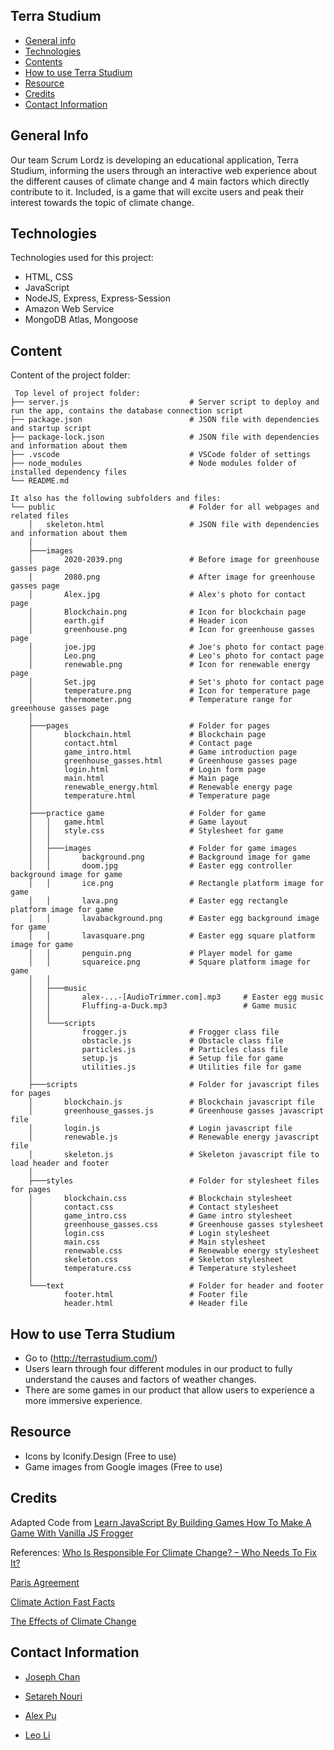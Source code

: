## Terra Studium

* [General info](#general-info)
* [Technologies](#technologies)
* [Contents](#content)
* [How to use Terra Studium](#how-to-use-terra-studium)
* [Resource](#Resource)
* [Credits](#credits)
* [Contact Information](#Contact-Information)

## General Info
Our team Scrum Lordz is developing an educational application, Terra Studium, informing the users through an interactive web experience about the different causes of climate change and 4 main factors which directly contribute to it. Included, is a game that will excite users and peak their interest towards the topic of climate change.

## Technologies
Technologies used for this project:
* HTML, CSS
* JavaScript
* NodeJS, Express, Express-Session
* Amazon Web Service
* MongoDB Atlas, Mongoose

## Content
Content of the project folder:

```
 Top level of project folder:
├── server.js                           # Server script to deploy and run the app, contains the database connection script
├── package.json                        # JSON file with dependencies and startup script
├── package-lock.json                   # JSON file with dependencies and information about them
├── .vscode                             # VSCode folder of settings
├── node_modules                        # Node modules folder of installed dependency files
└── README.md

It also has the following subfolders and files:
└── public                              # Folder for all webpages and related files
    │   skeleton.html                   # JSON file with dependencies and information about them
    │
    ├───images
    │       2020-2039.png               # Before image for greenhouse gasses page
    │       2080.png                    # After image for greenhouse gasses page
    │       Alex.jpg                    # Alex's photo for contact page
    │       Blockchain.png              # Icon for blockchain page
    │       earth.gif                   # Header icon
    │       greenhouse.png              # Icon for greenhouse gasses page
    │       joe.jpg                     # Joe's photo for contact page
    │       Leo.png                     # Leo's photo for contact page
    │       renewable.png               # Icon for renewable energy page
    │       Set.jpg                     # Set's photo for contact page
    │       temperature.png             # Icon for temperature page
    │       thermometer.png             # Temperature range for greenhouse gasses page
    │
    ├───pages                           # Folder for pages
    │       blockchain.html             # Blockchain page
    │       contact.html                # Contact page
    │       game_intro.html             # Game introduction page
    │       greenhouse_gasses.html      # Greenhouse gasses page
    │       login.html                  # Login form page
    │       main.html                   # Main page
    │       renewable_energy.html       # Renewable energy page
    │       temperature.html            # Temperature page
    │
    ├───practice game                   # Folder for game
    │   │   game.html                   # Game layout
    │   │   style.css                   # Stylesheet for game
    │   │
    │   ├───images                      # Folder for game images
    │   │       background.png          # Background image for game
    │   │       doom.jpg                # Easter egg controller background image for game
    │   │       ice.png                 # Rectangle platform image for game
    │   │       lava.png                # Easter egg rectangle platform image for game
    │   │       lavabackground.png      # Easter egg background image for game
    │   │       lavasquare.png          # Easter egg square platform image for game
    │   │       penguin.png             # Player model for game
    │   │       squareice.png           # Square platform image for game
    │   │
    │   ├───music
    │   │       alex-...-[AudioTrimmer.com].mp3     # Easter egg music
    │   │       Fluffing-a-Duck.mp3                 # Game music
    │   │
    │   └───scripts
    │           frogger.js              # Frogger class file
    │           obstacle.js             # Obstacle class file
    │           particles.js            # Particles class file
    │           setup.js                # Setup file for game
    │           utilities.js            # Utilities file for game
    │
    ├───scripts                         # Folder for javascript files for pages
    │       blockchain.js               # Blockchain javascript file
    │       greenhouse_gasses.js        # Greenhouse gasses javascript file
    │       login.js                    # Login javascript file
    │       renewable.js                # Renewable energy javascript file
    │       skeleton.js                 # Skeleton javascript file to load header and footer
    │
    ├───styles                          # Folder for stylesheet files for pages
    │       blockchain.css              # Blockchain stylesheet
    │       contact.css                 # Contact stylesheet
    │       game_intro.css              # Game intro stylesheet
    │       greenhouse_gasses.css       # Greenhouse gasses stylesheet
    │       login.css                   # Login stylesheet
    │       main.css                    # Main stylesheet
    │       renewable.css               # Renewable energy stylesheet
    │       skeleton.css                # Skeleton stylesheet
    │       temperature.css             # Temperature stylesheet
    │
    └───text                            # Folder for header and footer
            footer.html                 # Footer file
            header.html                 # Header file
```

## How to use Terra Studium
* Go to (http://terrastudium.com/)
* Users learn through four different modules in our product to fully understand the causes and factors of weather changes.
* There are some games in our product that allow users to experience a more immersive experience.

## Resource
* Icons by Iconify.Design (Free to use)
* Game images from Google images (Free to use)

## Credits
Adapted Code from [Learn JavaScript By Building Games How To Make A Game With Vanilla JS Frogger
](https://youtu.be/GXvNEwu9cgM)

References:
[Who Is Responsible For Climate Change? – Who Needs To Fix It?](https://www.youtube.com/watch?v=ipVxxxqwBQw&t=489s&ab_channel=Kurzgesagt%E2%80%93InaNutshell)

[Paris Agreement](https://unfccc.int/process-and-meetings/the-paris-agreement/the-paris-agreement#:~:text=The%20Paris%20Agreement%20is%20a,compared%20to%20pre%2Dindustrial%20levels)

[Climate Action Fast Facts](https://www.un.org/en/climatechange/science/key-findings#physical-science)

[The Effects of Climate Change](https://climate.nasa.gov/effects/)

## Contact Information
* [Joseph Chan](https://www.linkedin.com/in/joseph-chan-113822203/)

* [Setareh Nouri](https://www.linkedin.com/in/setareh-nouri-02157022b/)

* [Alex Pu](https://www.linkedin.com/in/alexander-pu-022644174/)

* [Leo Li](https://www.linkedin.com/in/leoli225/)



